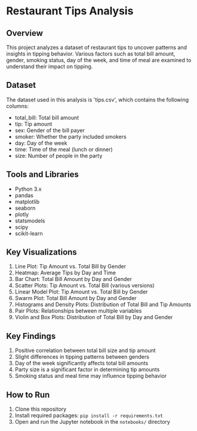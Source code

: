 # Restaurant Tips Analysis

## Overview
This project analyzes a dataset of restaurant tips to uncover patterns and insights in tipping behavior. Various factors such as total bill amount, gender, smoking status, day of the week, and time of meal are examined to understand their impact on tipping.

## Dataset
The dataset used in this analysis is 'tips.csv', which contains the following columns:
- total_bill: Total bill amount
- tip: Tip amount
- sex: Gender of the bill payer
- smoker: Whether the party included smokers
- day: Day of the week
- time: Time of the meal (lunch or dinner)
- size: Number of people in the party

## Tools and Libraries
- Python 3.x
- pandas
- matplotlib
- seaborn
- plotly
- statsmodels
- scipy
- scikit-learn

## Key Visualizations
1. Line Plot: Tip Amount vs. Total Bill by Gender
2. Heatmap: Average Tips by Day and Time
3. Bar Chart: Total Bill Amount by Day and Gender
4. Scatter Plots: Tip Amount vs. Total Bill (various versions)
5. Linear Model Plot: Tip Amount vs. Total Bill by Gender
6. Swarm Plot: Total Bill Amount by Day and Gender
7. Histograms and Density Plots: Distribution of Total Bill and Tip Amounts
8. Pair Plots: Relationships between multiple variables
9. Violin and Box Plots: Distribution of Total Bill by Day and Gender

## Key Findings
1. Positive correlation between total bill size and tip amount
2. Slight differences in tipping patterns between genders
3. Day of the week significantly affects total bill amounts
4. Party size is a significant factor in determining tip amounts
5. Smoking status and meal time may influence tipping behavior

## How to Run
1. Clone this repository
2. Install required packages: `pip install -r requirements.txt`
3. Open and run the Jupyter notebook in the `notebooks/` directory


